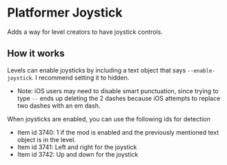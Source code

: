 # Platformer Joystick

Adds a way for level creators to have joystick controls.

## How it works
Levels can enable joysticks by including a text object that says `--enable-joystick`. I recommend setting it to hidden.
- Note: iOS users may need to disable smart punctuation, since trying to type `--` ends up deleting the 2 dashes because iOS attempts to replace two dashes with an em dash.

When joysticks are enabled, you can use the following ids for detection
- Item id 3740: 1 if the mod is enabled and the previously mentioned text object is in the level.
- Item id 3741: Left and right for the joystick
- Item id 3742: Up and down for the joystick
